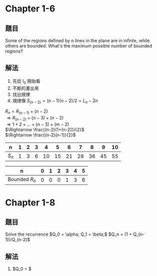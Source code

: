 # Chapter 1-6

## 題目
<p>
  Some of the regions defined by n lines in the plane are in infinte, while
others are bounded. What's the maximum possible number of bounded
regions?
</p>

## 解法
1. 先從 $l_0$ 開始看
2. 不斷的畫出來
3. 找出規律
4. 規律像 $S_(n-2) = (n-1)(n-2)/2 = L_n - 2n$

$R_n = R_(n-1)+(n-2)$  
$\Rightarrow R_(n-2) + (n-3) + (n-2)$  
$\Rightarrow 1 + 2 + ... + (n-3) + (m-2)$  
$\Rightarrow \frac{(n-2)(1+(n-2))}{2}$  
$\Rightarrow \frac{(n-2)(n-1)}{2}$  

n|1|2|3|4|5|6|7|8|9|10
---|---|---|---|---|---|---|---|---|---|---
$S_n$|1|3|6|10|15|21|28|36|45|55

n|0|1|2|3|4|5
---|---|---|---|---|---|---
Bounded $R_n$|0|0|0|1|3|6|10

# Chapter 1-8

## 題目
<p>
Solve the recurrence
$Q_0 = \alpha; Q_1 = \beta;$  
$Q_n = (1 + Q_(n-1))/Q_(n-2)$
</p>

## 解法
1. $Q_0 = \$

